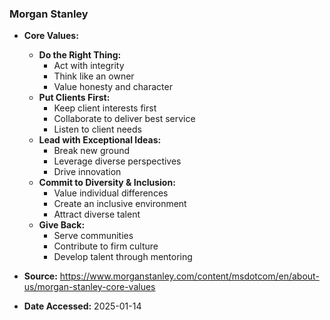 ### Morgan Stanley

- **Core Values:**
  - **Do the Right Thing:**
    - Act with integrity
    - Think like an owner
    - Value honesty and character
  - **Put Clients First:**
    - Keep client interests first
    - Collaborate to deliver best service
    - Listen to client needs
  - **Lead with Exceptional Ideas:**
    - Break new ground
    - Leverage diverse perspectives
    - Drive innovation
  - **Commit to Diversity & Inclusion:**
    - Value individual differences
    - Create an inclusive environment
    - Attract diverse talent
  - **Give Back:**
    - Serve communities
    - Contribute to firm culture
    - Develop talent through mentoring

- **Source:** https://www.morganstanley.com/content/msdotcom/en/about-us/morgan-stanley-core-values
- **Date Accessed:** 2025-01-14